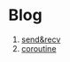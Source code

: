 # Blog
1. [send&recv]
2. [coroutine]


[send&recv]: https://github.com/youjh90/Blog/blob/master/aritcle/send%26recv.md
[coroutine]: ./aritcle/coroutine.md
